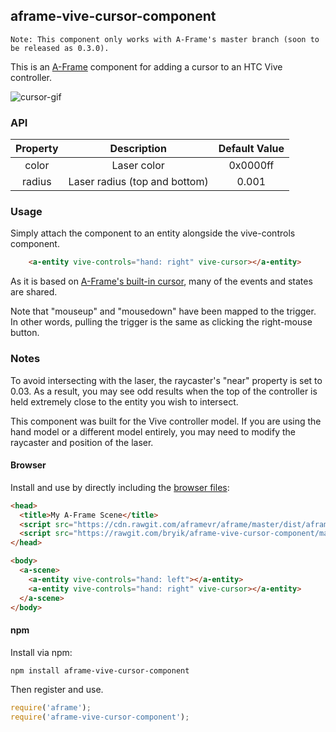 ## aframe-vive-cursor-component

    Note: This component only works with A-Frame's master branch (soon to be released as 0.3.0).

This is an [A-Frame](https://aframe.io) component for adding a cursor to an HTC Vive controller.

![cursor-gif](http://i.imgur.com/QCgZWd7.gif)

### API

| Property |          Description          | Default Value |
|:--------:|:-----------------------------:|:-------------:|
|   color  |          Laser color          |    0x0000ff   |
|  radius  | Laser radius (top and bottom) |     0.001     |

### Usage

Simply attach the component to an entity alongside the vive-controls component.

```html
    <a-entity vive-controls="hand: right" vive-cursor></a-entity>
```

As it is based on [A-Frame's built-in cursor](https://aframe.io/docs/master/components/cursor.html), many of the events and states are shared.

Note that "mouseup" and "mousedown" have been mapped to the trigger. In other words, pulling the trigger is the same as clicking the right-mouse button.

### Notes

To avoid intersecting with the laser, the raycaster's "near" property is set to 0.03. As a result, you may see odd results when the top of the controller is held extremely close to the entity you wish to intersect.

This component was built for the Vive controller model. If you are using the hand model or a different model entirely, you may need to modify the raycaster and position of the laser.

#### Browser

Install and use by directly including the [browser files](dist):

```html
<head>
  <title>My A-Frame Scene</title>
  <script src="https://cdn.rawgit.com/aframevr/aframe/master/dist/aframe.min.js"></script>
  <script src="https://rawgit.com/bryik/aframe-vive-cursor-component/master/dist/aframe-vive-cursor-component.min.js"></script>
</head>

<body>
  <a-scene>
    <a-entity vive-controls="hand: left"></a-entity>
    <a-entity vive-controls="hand: right" vive-cursor></a-entity>
  </a-scene>
</body>
```

#### npm

Install via npm:

```bash
npm install aframe-vive-cursor-component
```

Then register and use.

```js
require('aframe');
require('aframe-vive-cursor-component');
```

